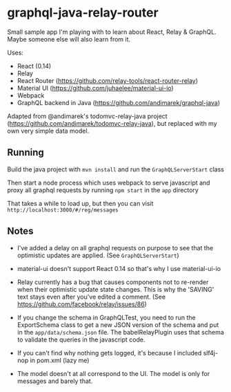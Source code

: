# graphql-java-relay-router
Small sample app I'm playing with to learn about React, Relay & GraphQL.
Maybe someone else will also learn from it.

Uses:

* React (0.14)
* Relay
* React Router (https://github.com/relay-tools/react-router-relay)
* Material UI (https://github.com/juhaelee/material-ui-io)
* Webpack
* GraphQL backend in Java (https://github.com/andimarek/graphql-java)

Adapted from @andimarek's todomvc-relay-java project (https://github.com/andimarek/todomvc-relay-java), but replaced with my own very simple data model.

## Running
Build the java project with `mvn install` and run the `GraphQLServerStart` class

Then start a node process which uses webpack to serve javascript and proxy all graphql requests by running `npm start` in the `app` directory

That takes a while to load up, but then you can visit `http://localhost:3000/#/reg/messages`

## Notes
* I've added a delay on all graphql requests on purpose to see that the optimistic updates are applied. (See `GraphQLServerStart`)

* material-ui doesn't support React 0.14 so that's why I use material-ui-io

* Relay currently has a bug that causes components not to re-render when their optimistic update state changes. This is why the 'SAVING' text stays even after you've edited a comment. (See https://github.com/facebook/relay/issues/86)

* If you change the schema in GraphQLTest, you need to run the ExportSchema class to get a new JSON version of the schema and put in the `app/data/schema.json` file. The babelRelayPlugin uses that schema to validate the queries in the javascript code.

* If you can't find why nothing gets logged, it's because I included slf4j-nop in pom.xml (lazy me)

* The model doesn't at all correspond to the UI. The model is only for messages and barely that. 